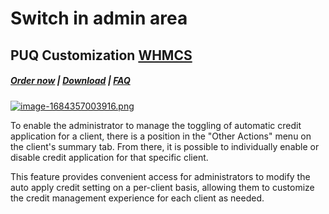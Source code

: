 # Switch in admin area

## PUQ Customization **[WHMCS](https://puqcloud.com/link.php?id=77)**

#####  [Order now](https://puqcloud.com/whmcs-addon-puq-customization.php) | [Download](https://download.puqcloud.com/WHMCS/addons/PUQ-Customization/) | [FAQ](https://faq.puqcloud.com/)

[![image-1684357003916.png](https://doc.puq.info/uploads/images/gallery/2023-05/scaled-1680-/image-1684357003916.png)](https://doc.puq.info/uploads/images/gallery/2023-05/image-1684357003916.png)

To enable the administrator to manage the toggling of automatic credit application for a client, there is a position in the "Other Actions" menu on the client's summary tab. From there, it is possible to individually enable or disable credit application for that specific client.

This feature provides convenient access for administrators to modify the auto apply credit setting on a per-client basis, allowing them to customize the credit management experience for each client as needed.
